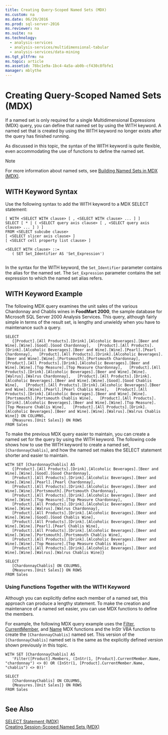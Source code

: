 ```yaml
---
title: Creating Query-Scoped Named Sets (MDX)
ms.custom: na
ms.date: 06/29/2016
ms.prod: sql-server-2016
ms.reviewer: na
ms.suite: na
ms.technology: 
  - analysis-services
  - analysis-services/multidimensional-tabular
  - analysis-services/data-mining
ms.tgt_pltfrm: na
ms.topic: article
ms.assetid: 78bc1e9a-1bc4-4a5a-ab0b-cf430c8fbfe1
manager: mblythe
---
```

# Creating Query-Scoped Named Sets (MDX)
If a named set is only required for a single Multidimensional Expressions (MDX) query, you can define that named set by using the WITH keyword. A named set that is created by using the WITH keyword no longer exists after the query has finished running.  
  
 As discussed in this topic, the syntax of the WITH keyword is quite flexible, even accommodating the use of functions to define the named set.  
  
> [!NOTE]  
>  For more information about named sets, see [Building Named Sets in MDX (MDX)](../../Topics/TopicNameNotContainA/Building-Named-Sets-in-MDX--MDX-.md).  
  
## WITH Keyword Syntax  
 Use the following syntax to add the WITH keyword to a MDX SELECT statement:  
  
```  
[ WITH <SELECT WITH clause> [ , <SELECT WITH clause> ... ] ]   
SELECT [ * | ( <SELECT query axis clause> [ , <SELECT query axis clause> ... ] ) ]  
FROM <SELECT subcube clause>   
[ <SELECT slicer axis clause> ]  
[ <SELECT cell property list clause> ]  
  
<SELECT WITH clause> ::=  
   ( SET Set_Identifier AS 'Set_Expression')  
  
```  
  
 In the syntax for the WITH keyword, the `Set_Identifier` parameter contains the alias for the named set. The `Set_Expression` parameter contains the set expression to which the named set alias refers.  
  
## WITH Keyword Example  
 The following MDX query examines the unit sales of the various Chardonnay and Chablis wines in **FoodMart 2000**, the sample database for Microsoft SQL Server 2000 Analysis Services. This query, although fairly simple in terms of the result set, is lengthy and unwieldy when you have to maintenance such a query.  
  
```  
SELECT  
   {[Product].[All Products].[Drink].[Alcoholic Beverages].[Beer and Wine].[Wine].[Good].[Good Chardonnay],   [Product].[All Products].[Drink].[Alcoholic Beverages].[Beer and Wine].[Wine].[Pearl].[Pearl Chardonnay],   [Product].[All Products].[Drink].[Alcoholic Beverages].[Beer and Wine].[Wine].[Portsmouth].[Portsmouth Chardonnay],   [Product].[All Products].[Drink].[Alcoholic Beverages].[Beer and Wine].[Wine].[Top Measure].[Top Measure Chardonnay],   [Product].[All Products].[Drink].[Alcoholic Beverages].[Beer and Wine].[Wine].[Walrus].[Walrus Chardonnay],   [Product].[All Products].[Drink].[Alcoholic Beverages].[Beer and Wine].[Wine].[Good].[Good Chablis Wine],   [Product].[All Products].[Drink].[Alcoholic Beverages].[Beer and Wine].[Wine].[Pearl].[Pearl Chablis Wine],   [Product].[All Products].[Drink].[Alcoholic Beverages].[Beer and Wine].[Wine].[Portsmouth].[Portsmouth Chablis Wine],   [Product].[All Products].[Drink].[Alcoholic Beverages].[Beer and Wine].[Wine].[Top Measure].[Top Measure Chablis Wine],   [Product].[All Products].[Drink].[Alcoholic Beverages].[Beer and Wine].[Wine].[Walrus].[Walrus Chablis Wine]} ON COLUMNS,  
   {Measures.[Unit Sales]} ON ROWS  
FROM Sales  
```  
  
 To make the previous MDX query easier to maintain, you can create a named set for the query by using the WITH keyword. The following code shows how to use the WITH keyword to create a named set, `[ChardonnayChablis]`, and how the named set makes the SELECT statement shorter and easier to maintain.  
  
```  
WITH SET [ChardonnayChablis] AS  
   {[Product].[All Products].[Drink].[Alcoholic Beverages].[Beer and Wine].[Wine].[Good].[Good Chardonnay],  
   [Product].[All Products].[Drink].[Alcoholic Beverages].[Beer and Wine].[Wine].[Pearl].[Pearl Chardonnay],  
   [Product].[All Products].[Drink].[Alcoholic Beverages].[Beer and Wine].[Wine].[Portsmouth].[Portsmouth Chardonnay],  
   [Product].[All Products].[Drink].[Alcoholic Beverages].[Beer and Wine].[Wine].[Top Measure].[Top Measure Chardonnay],  
   [Product].[All Products].[Drink].[Alcoholic Beverages].[Beer and Wine].[Wine].[Walrus].[Walrus Chardonnay],  
   [Product].[All Products].[Drink].[Alcoholic Beverages].[Beer and Wine].[Wine].[Good].[Good Chablis Wine],  
   [Product].[All Products].[Drink].[Alcoholic Beverages].[Beer and Wine].[Wine].[Pearl].[Pearl Chablis Wine],  
   [Product].[All Products].[Drink].[Alcoholic Beverages].[Beer and Wine].[Wine].[Portsmouth].[Portsmouth Chablis Wine],  
   [Product].[All Products].[Drink].[Alcoholic Beverages].[Beer and Wine].[Wine].[Top Measure].[Top Measure Chablis Wine],  
   [Product].[All Products].[Drink].[Alcoholic Beverages].[Beer and Wine].[Wine].[Walrus].[Walrus Chablis Wine]}  
  
SELECT  
   [ChardonnayChablis] ON COLUMNS,  
   {Measures.[Unit Sales]} ON ROWS  
FROM Sales  
```  
  
### Using Functions Together with the WITH Keyword  
 Although you can explicitly define each member of a named set, this approach can produce a lengthy statement. To make the creation and maintenance of a named set easier, you can use MDX functions to define the members.  
  
 For example, the following MDX query example uses the [Filter](assetId:///f2df51c8-6acb-4300-b71c-2a480c9fbdf8), [CurrentMember](assetId:///5da76496-7d13-4f17-9cee-3e1ef70c2d97), and [Name](assetId:///adb94151-2022-4167-92b2-d3125573144a) MDX functions and the InStr VBA function to create the `[ChardonnayChablis]` named set. This version of the `[ChardonnayChablis]` named set is the same as the explicitly defined version shown previously in this topic.  
  
```  
WITH SET [ChardonnayChablis] AS  
   'Filter([Product].Members, (InStr(1, [Product].CurrentMember.Name, "chardonnay") <> 0) OR (InStr(1, [Product].CurrentMember.Name, "chablis") <> 0))'  
  
SELECT  
   [ChardonnayChablis] ON COLUMNS,  
   {Measures.[Unit Sales]} ON ROWS  
FROM Sales  
  
```  
  
## See Also  
 [SELECT Statement (MDX)](assetId:///c0a57214-aa3f-44ce-a369-660c69746f34)   
 [Creating Session-Scoped Named Sets (MDX)](../../Topics/TopicNameNotContainA/Creating-Session-Scoped-Named-Sets--MDX-.md)